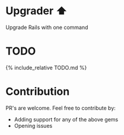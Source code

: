 # Upgrader ⬆️
Upgrade Rails with one command

# TODO
{% include_relative TODO.md %}

# Contribution

PR's are welcome.
Feel free to contribute by:
- Adding support for any of the above gems
- Opening issues
